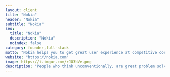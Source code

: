 ```yaml
---
layout: client
title: "Nokia"
header: "Nokia"
subtitle: "Nokia"
seo:
  title: "Nokia"
  description: "Nokia"
  noindex: false
category: founder,full-stack
motto: "Nokia helps you to get great user experience at competitive costs on LTE, while ensuring a smooth 5G introduction and evolution."
website: "https://nokia.com"
image: https://i.imgur.com/rJO3bVe.png
description: "People who think unconventionally, are great problem solvers and see opportunities where others see only challenges."
---
```

